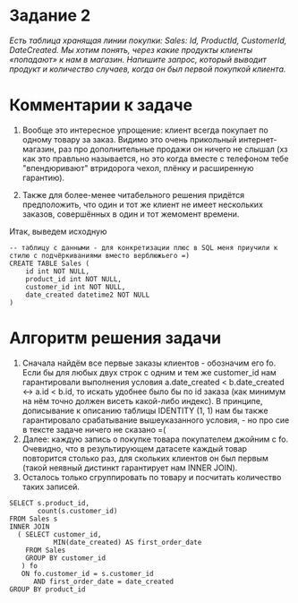 # Задание 2

_Есть таблица хранящая линии покупки: Sales: Id, ProductId, CustomerId, DateCreated. Мы хотим понять, через какие продукты клиенты «попадают» к нам в магазин. Напишите запрос, который выводит продукт и количество случаев, когда он был первой покупкой клиента._

# Комментарии к задаче

1. Вообще это интересное упрощение: клиент всегда покупает по одному товару за заказ. Видимо это очень прикольный интернет-магазин, раз про дополнительные продажи он ничего не слышал (хз как это правльно называется, но это когда вместе с телефоном тебе "впендюривают" втридорога чехол, плёнку и расширенную гарантию).

2. Также для более-менее читабельного решения придётся предположить, что один и тот же клиент не имеет нескольких заказов, совершённых в один и тот жемомент времени.

Итак, выведем исходную

```
-- таблицу с данными - для конкретизации плюс в SQL меня приучили к стилю с подчёркиваниями вместо верблюжьего =)
CREATE TABLE Sales (
	id int NOT NULL,
	product_id int NOT NULL,
	customer_id int NOT NULL,
	date_created datetime2 NOT NULL
)
```

# Алгоритм решения задачи

1. Сначала найдём все первые заказы клиентов - обозначим его fo. Если бы для любых двух строк с одним и тем же customer_id нам гарантировали выполнения условия a.date_created < b.date_created <-> a.id < b.id, то искать удобнее было бы по id заказа (как минимум на нём точно должен висеть какой-либо индекс). В принципе, дописывание к описанию таблицы IDENTITY (1, 1) нам бы также гарантировало срабатывание вышеуказанного условия, - но про сие в тексте задаче ничего не сказано =(
2. Далее: каждую запись о покупке товара покупателем джойним с fo. Очевидно, что в результирующем датасете каждый товар повторится столько раз, для скольких клиентов он был первым (такой неявный дистинкт гарантирует нам INNER JOIN).
3. Осталось только сгруппировать по товару и посчитать количество таких записей.

```
SELECT s.product_id,
       count(s.customer_id)
FROM Sales s
INNER JOIN
  ( SELECT customer_id,
           MIN(date_created) AS first_order_date
    FROM Sales
    GROUP BY customer_id
   ) fo
   ON fo.customer_id = s.customer_id
      AND first_order_date = date_created
GROUP BY product_id
```
